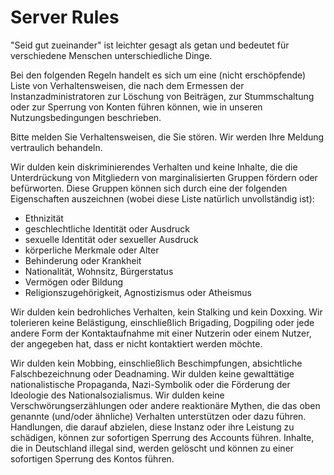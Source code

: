 # Server Rules
"Seid gut zueinander" ist leichter gesagt als getan und bedeutet für verschiedene Menschen unterschiedliche Dinge.

Bei den folgenden Regeln handelt es sich um eine (nicht erschöpfende) Liste von Verhaltensweisen, die nach dem Ermessen der Instanzadministratoren zur Löschung von Beiträgen, zur Stummschaltung oder zur Sperrung von Konten führen können, wie in unseren Nutzungsbedingungen beschrieben.

Bitte melden Sie Verhaltensweisen, die Sie stören. Wir werden Ihre Meldung vertraulich behandeln.

Wir dulden kein diskriminierendes Verhalten und keine Inhalte, die die Unterdrückung von Mitgliedern von marginalisierten Gruppen fördern oder befürworten. Diese Gruppen können sich durch eine der folgenden Eigenschaften auszeichnen (wobei diese Liste natürlich unvollständig ist):

 * Ethnizität
 * geschlechtliche Identität oder Ausdruck
 * sexuelle Identität oder sexueller Ausdruck
 * körperliche Merkmale oder Alter
 * Behinderung oder Krankheit
 * Nationalität, Wohnsitz, Bürgerstatus
 * Vermögen oder Bildung
 * Religionszugehörigkeit, Agnostizismus oder Atheismus

Wir dulden kein bedrohliches Verhalten, kein Stalking und kein Doxxing.
Wir tolerieren keine Belästigung, einschließlich Brigading, Dogpiling oder jede andere Form der Kontaktaufnahme mit einer Nutzerin oder einem Nutzer, der angegeben hat, dass er nicht kontaktiert werden möchte.

Wir dulden kein Mobbing, einschließlich Beschimpfungen, absichtliche Falschbezeichnung oder Deadnaming.
Wir dulden keine gewalttätige nationalistische Propaganda, Nazi-Symbolik oder die Förderung der Ideologie des Nationalsozialismus.
Wir dulden keine Verschwörungserzählungen oder andere reaktionäre Mythen, die das oben genannte (und/oder ähnliche) Verhalten unterstützen oder dazu führen.
Handlungen, die darauf abzielen, diese Instanz oder ihre Leistung zu schädigen, können zur sofortigen Sperrung des Accounts führen.
Inhalte, die in Deutschland illegal sind, werden gelöscht und können zu einer sofortigen Sperrung des Kontos führen.
